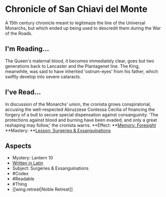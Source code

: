 # Chronicle of San Chiavi del Monte
A 15th century chronicle meant to legitimaze the line of the Universal Monarchs, but which ended up being used to descredit them during the War of the Roads. 
## I'm Reading...
The Queen's maternal blood, it becomes immediately clear, goes but two generations back to Lancaster and the Plantagenet line. The King, meanwhile, was said to have inherited 'ostrum-eyes' from his father, which swiftly develop into severe cataracts. 
## I've Read...
In discussion of the Monarchs' union, the cronista grows conspiratorial, accusing the well-respected Abruzzese Contessa Cecilia of financing the forgery of a bull to secure special dispensation against consanguinity. 'The protections against blood and burning have been evaded, and only a great reshaping may follow,' the cronista warns.
**Effect: **[Memory: Foresight](https://uadaf.theevilroot.xyz/rowenarium/element/mem.foresight)
**Mastery: **[Lesson: Surgeries & Exsanguinations](https://uadaf.theevilroot.xyz/rowenarium/element/x.surgeries.exsanguinations)
## Aspects
- Mystery: Lantern 10
- [Written in Latin](https://uadaf.theevilroot.xyz/rowenarium/element/w.latin)
- Subject: Surgeries & Exsanguinations
- #Codex
- #Readable
- #Thing
- [[wing.retreat|Noble Retreat]]